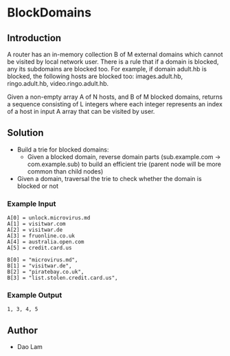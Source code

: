 # BlockDomains

## Introduction

A router has an in-memory collection B of M external domains which cannot be visited by local network user. There is a rule that if a domain is blocked, any its subdomains are blocked too.
For example, if domain adult.hb is blocked, the following hosts are blocked too: images.adult.hb, ringo.adult.hb, video.ringo.adult.hb.

Given a non-empty array A of N hosts, and B of M blocked domains, returns a sequence consisting of L integers where each integer represents an index of a host in input A array that can be visited by user.

## Solution

- Build a trie for blocked domains:
  - Given a blocked domain, reverse domain parts (sub.example.com -> com.example.sub) to build an efficient trie (parent node will be more common than child nodes)
- Given a domain, traversal the trie to check whether the domain is blocked or not

### Example Input
```
A[0] = unlock.microvirus.md
A[1] = visitwar.com
A[2] = visitwar.de
A[3] = fruonline.co.uk
A[4] = australia.open.com
A[5] = credit.card.us
```
```
B[0] = "microvirus.md",
B[1] = "visitwar.de",
B[2] = "piratebay.co.uk",
B[3] = "list.stolen.credit.card.us",
```
### Example Output
```
1, 3, 4, 5
```
## Author

- Dao Lam
